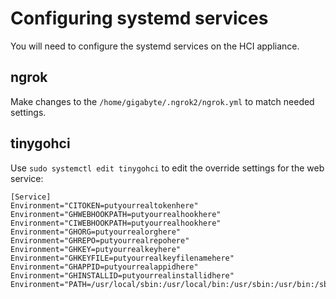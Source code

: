 # Configuring systemd services

You will need to configure the systemd services on the HCI appliance.

## ngrok

Make changes to the `/home/gigabyte/.ngrok2/ngrok.yml` to match needed settings.

## tinygohci

Use `sudo systemctl edit tinygohci` to edit the override settings for the web service:

```
[Service]
Environment="CITOKEN=putyourrealtokenhere"
Environment="GHWEBHOOKPATH=putyourrealhookhere"
Environment="CIWEBHOOKPATH=putyourrealhookhere"
Environment="GHORG=putyourrealorghere"
Environment="GHREPO=putyourrealrepohere"
Environment="GHKEY=putyourrealkeyhere"
Environment="GHKEYFILE=putyourrealkeyfilenamehere"
Environment="GHAPPID=putyourrealappidhere"
Environment="GHINSTALLID=putyourrealinstallidhere"
Environment="PATH=/usr/local/sbin:/usr/local/bin:/usr/sbin:/usr/bin:/sbin:/bin:/usr/local/go/bin:/usr/local/tinygo/bin"
```
